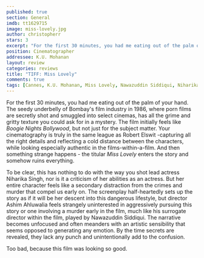 ```yaml
---
published: true
section: General
imdb: tt1629715
image: miss-lovely.jpg
author: christopherr 
stars: 3
excerpt: "For the first 30 minutes, you had me eating out of the palm of your hand."
position: Cinematographer
addressee: K.U. Mohanan
layout: review
categories: reviews
title: "TIFF: Miss Lovely"
comments: true
tags: [Cannes, K.U. Mohanan, Miss Lovely, Nawazuddin Siddiqui, Niharika Singh, Robert Elswit, TIFF, Uncategorized]
---
```

For the first 30 minutes, you had me eating out of the palm of your hand. The seedy underbelly of Bombay's film industry in 1986, where porn films are secretly shot and smuggled into select cinemas, has all the grime and gritty texture you could ask for in a mystery. The film initially feels like _Boogie Nights Bollywood_, but not just for the subject matter. Your cinematography is truly in the same league as Robert Elswit -capturing all the right details and reflecting a cold distance between the characters, while looking especially authentic in the films-within-a-film. And then something strange happens - the titular _Miss Lovely_ enters the story and somehow ruins everything.

To be clear, this has nothing to do with the way you shot lead actress Niharika Singh, nor is it a criticism of her abilities as an actress. But her entire character feels like a secondary distraction from the crimes and murder that compel us early on. The screenplay half-heartedly sets up the story as if it will be her descent into this dangerous lifestyle, but director Ashim Ahluwalia feels strangely uninterested in aggressively pursuing this story or one involving a murder early in the film, much like his surrogate director within the film, played by Nawazuddin Siddiqui. The narrative becomes unfocused and often meanders with an artistic sensibility that seems opposed to generating any emotion. By the time secrets are revealed, they lack any punch and unintentionally add to the confusion.

Too bad, because this film was looking so good.
